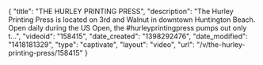 {
    "title": "THE HURLEY PRINTING PRESS",
    "description": "The Hurley Printing Press is located on 3rd and Walnut in downtown Huntington Beach. Open daily during the US Open, the #hurleyprintingpress pumps out only t...",
    "videoid": "158415",
    "date_created": "1398292476",
    "date_modified": "1418181329",
    "type": "captivate",
    "layout": "video",
    "url": "\/v\/the-hurley-printing-press\/158415"
}